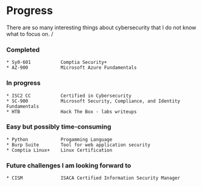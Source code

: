 # Progress 
There are so many interesting things about cybersecurity that I do not know what to focus on. /

### Completed
    * Sy0-601           Comptia Security+
    * AZ-900            Microsoft Azure Fundamentals

### In progress
    * ISC2 CC           Certified in Cybersecurity
    * SC-900            Microsoft Security, Compliance, and Identity Fundamentals
    * HTB               Hack The Box - labs writeups

### Easy but possibly time-consuming
    * Python            Progamming Language
    * Burp Suite        Tool for web application security
    * Comptia Linux+    Linux Certification

### Future challenges I am looking forward to
    * CISM              ISACA Certified Information Security Manager
